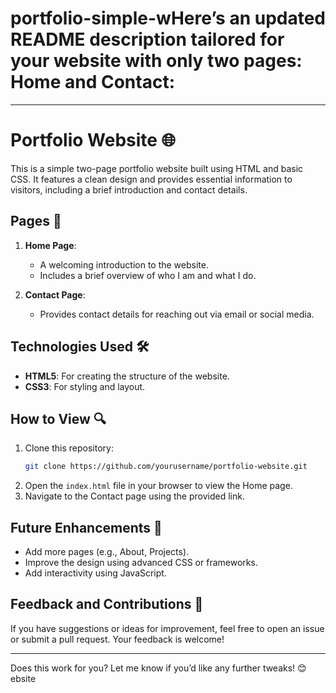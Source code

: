 

# portfolio-simple-wHere’s an updated README description tailored for your website with only two pages: **Home** and **Contact**:

---

# Portfolio Website 🌐

This is a simple two-page portfolio website built using HTML and basic CSS. It features a clean design and provides essential information to visitors, including a brief introduction and contact details.

## Pages 📄

1. **Home Page**:  
   - A welcoming introduction to the website.  
   - Includes a brief overview of who I am and what I do.

2. **Contact Page**:  
   - Provides contact details for reaching out via email or social media.

## Technologies Used 🛠️
- **HTML5**: For creating the structure of the website.  
- **CSS3**: For styling and layout.

## How to View 🔍
1. Clone this repository:
   ```bash
   git clone https://github.com/yourusername/portfolio-website.git
   ```
2. Open the `index.html` file in your browser to view the Home page.  
3. Navigate to the Contact page using the provided link.

## Future Enhancements 🚀
- Add more pages (e.g., About, Projects).  
- Improve the design using advanced CSS or frameworks.  
- Add interactivity using JavaScript.

## Feedback and Contributions 🤝
If you have suggestions or ideas for improvement, feel free to open an issue or submit a pull request. Your feedback is welcome!

---

Does this work for you? Let me know if you’d like any further tweaks! 😊ebsite
